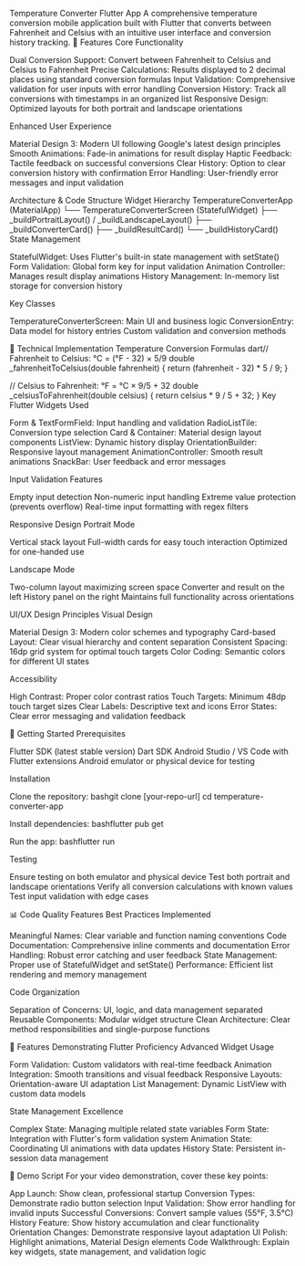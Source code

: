 Temperature Converter Flutter App
A comprehensive temperature conversion mobile application built with Flutter that converts between Fahrenheit and Celsius with an intuitive user interface and conversion history tracking.
📱 Features
Core Functionality

Dual Conversion Support: Convert between Fahrenheit to Celsius and Celsius to Fahrenheit
Precise Calculations: Results displayed to 2 decimal places using standard conversion formulas
Input Validation: Comprehensive validation for user inputs with error handling
Conversion History: Track all conversions with timestamps in an organized list
Responsive Design: Optimized layouts for both portrait and landscape orientations

Enhanced User Experience

Material Design 3: Modern UI following Google's latest design principles
Smooth Animations: Fade-in animations for result display
Haptic Feedback: Tactile feedback on successful conversions
Clear History: Option to clear conversion history with confirmation
Error Handling: User-friendly error messages and input validation

Architecture & Code Structure
Widget Hierarchy
TemperatureConverterApp (MaterialApp)
└── TemperatureConverterScreen (StatefulWidget)
    ├── _buildPortraitLayout() / _buildLandscapeLayout()
    ├── _buildConverterCard()
    ├── _buildResultCard()
    └── _buildHistoryCard()
State Management

StatefulWidget: Uses Flutter's built-in state management with setState()
Form Validation: Global form key for input validation
Animation Controller: Manages result display animations
History Management: In-memory list storage for conversion history

Key Classes

TemperatureConverterScreen: Main UI and business logic
ConversionEntry: Data model for history entries
Custom validation and conversion methods

🔧 Technical Implementation
Temperature Conversion Formulas
dart// Fahrenheit to Celsius: °C = (°F - 32) × 5/9
double _fahrenheitToCelsius(double fahrenheit) {
  return (fahrenheit - 32) * 5 / 9;
}

// Celsius to Fahrenheit: °F = °C × 9/5 + 32
double _celsiusToFahrenheit(double celsius) {
  return celsius * 9 / 5 + 32;
}
Key Flutter Widgets Used

Form & TextFormField: Input handling and validation
RadioListTile: Conversion type selection
Card & Container: Material design layout components
ListView: Dynamic history display
OrientationBuilder: Responsive layout management
AnimationController: Smooth result animations
SnackBar: User feedback and error messages

Input Validation Features

Empty input detection
Non-numeric input handling
Extreme value protection (prevents overflow)
Real-time input formatting with regex filters

Responsive Design
Portrait Mode

Vertical stack layout
Full-width cards for easy touch interaction
Optimized for one-handed use

Landscape Mode

Two-column layout maximizing screen space
Converter and result on the left
History panel on the right
Maintains full functionality across orientations

UI/UX Design Principles
Visual Design

Material Design 3: Modern color schemes and typography
Card-based Layout: Clear visual hierarchy and content separation
Consistent Spacing: 16dp grid system for optimal touch targets
Color Coding: Semantic colors for different UI states

Accessibility

High Contrast: Proper color contrast ratios
Touch Targets: Minimum 48dp touch target sizes
Clear Labels: Descriptive text and icons
Error States: Clear error messaging and validation feedback

🚀 Getting Started
Prerequisites

Flutter SDK (latest stable version)
Dart SDK
Android Studio / VS Code with Flutter extensions
Android emulator or physical device for testing

Installation

Clone the repository:
bashgit clone [your-repo-url]
cd temperature-converter-app

Install dependencies:
bashflutter pub get

Run the app:
bashflutter run


Testing

Ensure testing on both emulator and physical device
Test both portrait and landscape orientations
Verify all conversion calculations with known values
Test input validation with edge cases

📊 Code Quality Features
Best Practices Implemented

Meaningful Names: Clear variable and function naming conventions
Code Documentation: Comprehensive inline comments and documentation
Error Handling: Robust error catching and user feedback
State Management: Proper use of StatefulWidget and setState()
Performance: Efficient list rendering and memory management

Code Organization

Separation of Concerns: UI, logic, and data management separated
Reusable Components: Modular widget structure
Clean Architecture: Clear method responsibilities and single-purpose functions

🧪 Features Demonstrating Flutter Proficiency
Advanced Widget Usage

Form Validation: Custom validators with real-time feedback
Animation Integration: Smooth transitions and visual feedback
Responsive Layouts: Orientation-aware UI adaptation
List Management: Dynamic ListView with custom data models

State Management Excellence

Complex State: Managing multiple related state variables
Form State: Integration with Flutter's form validation system
Animation State: Coordinating UI animations with data updates
History State: Persistent in-session data management

📱 Demo Script
For your video demonstration, cover these key points:

App Launch: Show clean, professional startup
Conversion Types: Demonstrate radio button selection
Input Validation: Show error handling for invalid inputs
Successful Conversions: Convert sample values (55°F, 3.5°C)
History Feature: Show history accumulation and clear functionality
Orientation Changes: Demonstrate responsive layout adaptation
UI Polish: Highlight animations, Material Design elements
Code Walkthrough: Explain key widgets, state management, and validation logic
